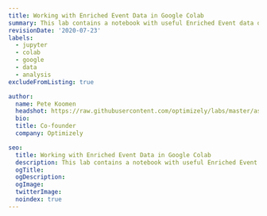 ```yaml
---
title: Working with Enriched Event Data in Google Colab
summary: This lab contains a notebook with useful Enriched Event data queries that can be run in Google Colab
revisionDate: '2020-07-23'
labels:
  - jupyter
  - colab
  - google
  - data
  - analysis
excludeFromListing: true

author:
  name: Pete Koomen
  headshot: https://raw.githubusercontent.com/optimizely/labs/master/assets/author-headshots/petekoomen.png
  bio:
  title: Co-founder
  company: Optimizely

seo:
  title: Working with Enriched Event Data in Google Colab
  description: This lab contains a notebook with useful Enriched Event data queries that can be run in Google Colab
  ogTitle:
  ogDescription:
  ogImage:
  twitterImage:
  noindex: true
---
```


